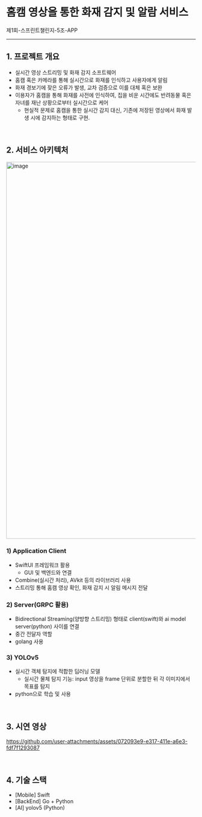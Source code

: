 # 홈캠 영상을 통한 화재 감지 및 알람 서비스

제1회-스프린트챌린지-5조-APP
- - - -
## **1. 프로젝트 개요**
- 실시간 영상 스트리밍 및 화재 감지 소프트웨어
- 홈캠 혹은 카메라를 통해 실시간으로 화재를 인식하고 사용자에게 알림
- 화재 경보기에 잦은 오류가 발생, 교차 검증으로 이를 대체 혹은 보완
- 이용자가 홈캠을 통해 화재를 사전에 인식하여, 집을 비운 시간에도 반려동물 혹은 자녀를 재난 상황으로부터 실시간으로 케어
    - 현실적 문제로 홈캠을 통한 실시간 감지 대신, 기존에 저장된 영상에서 화재 발생 시에 감지하는 형태로 구현.

<br>

## **2. 서비스 아키텍처**

<img width="1000" alt="image" src="https://github.com/user-attachments/assets/32bf8d84-d471-4b08-8931-c4ca42c4ba61" />

### **1) Application Client**

- SwiftUI 프레임워크 활용
    - GUI 및 백엔드와 연결
- Combine(실시간 처리), AVkit 등의 라이브러리 사용
- 스트리밍 통해 홈캠 영상 확인, 화재 감지 시 알림 메시지 전달

### **2) Server(GRPC 활용)**

- Bidirectional Streaming(양방향 스트리밍) 형태로 client(swift)와 ai model server(python) 사이를 연결
- 중간 전달자 역할
- golang 사용

### **3) YOLOv5**

- 실시간 객체 탐지에 적합한 딥러닝 모델
    - 실시간 물체 탐지 기능: input 영상을 frame 단위로 분할한 뒤 각 이미지에서 목표를 탐지
- python으로 학습 및 사용

<br>

## **3. 시연 영상**

https://github.com/user-attachments/assets/072093e9-e317-411e-a6e3-fdf7f1293087


<br>

## **4. 기술 스택**

- [Mobile] Swift
- [BackEnd] Go + Python
- [AI] yolov5 (Python)
